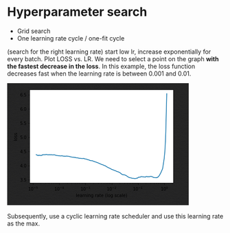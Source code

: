 # Hyperparameter search

- Grid search
- One learning rate cycle / one-fit cycle

(search for the right learning rate) start low lr, increase exponentially for every batch. Plot LOSS vs. LR. We need to select a point on the graph **with the fastest decrease in the loss**. In this example, the loss function decreases fast when the learning rate is between 0.001 and 0.01.

![Hyperparameter%20search%20729c5649a5ed47d1b28eaad2e1090ebc/Untitled.png](hyperparameter-search.png)

Subsequently, use a cyclic learning rate scheduler and use this learning rate as the max.